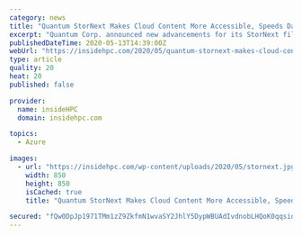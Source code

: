 ```yaml
---
category: news
title: "Quantum StorNext Makes Cloud Content More Accessible, Speeds Data Retrieval"
excerpt: "Quantum Corp. announced new advancements for its StorNext file system and data management software designed to make cloud content more accessible, with significantly improved read and write speeds for any cloud and object store based storage solution."
publishedDateTime: 2020-05-13T14:39:00Z
webUrl: "https://insidehpc.com/2020/05/quantum-stornext-makes-cloud-content-more-accessible-speeds-data-retrieval/"
type: article
quality: 20
heat: 20
published: false

provider:
  name: insideHPC
  domain: insidehpc.com

topics:
  - Azure

images:
  - url: "https://insidehpc.com/wp-content/uploads/2020/05/stornext.jpg"
    width: 850
    height: 850
    isCached: true
    title: "Quantum StorNext Makes Cloud Content More Accessible, Speeds Data Retrieval"

secured: "fQw0DpJp1971TMm1zZ9ZkfmN1wvaSY2JhlY5DypWBUAdIvdnobLHQoK0qqsiqlc1Y0QDqY4C2e+psA4HbOzswNd9bMM8PMysm8wUjliAe59czAqNTreDp60VGKEufKu28PtATB+GZfE9NfQmIKJo1PU2FF+MkQ2CBEBhWL0k6fSfUvL0tdt3x/zOjEnM16MNu4FOkROr/OxQ3qBLkyANK9DbSQoiXxDdsve1z0lHfsDjvx+YjCEGFx/rBIBNHJXHSc4F1bRGUD11raymtHDfnBoVUiOVxjvXBUza7rcsOu17wZ13/fzbjf69ggh8DjHU;oM02N2FjPt9uNJrU/gyirQ=="
---
```


